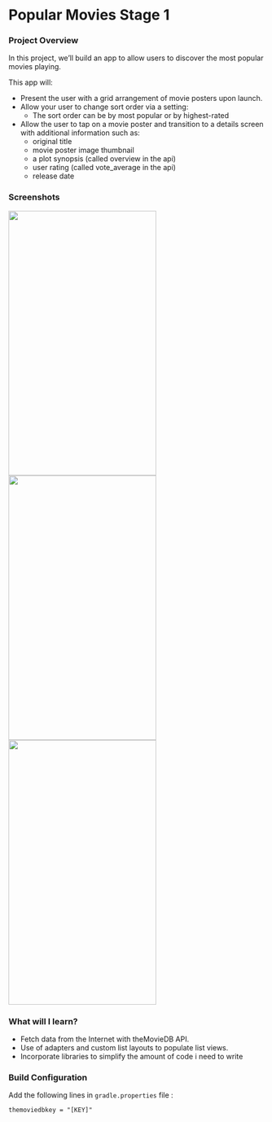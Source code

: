 Popular Movies Stage 1
====

### Project Overview
In this project, we’ll build an app to allow users to discover the most popular movies playing.

This app will:

* Present the user with a grid arrangement of movie posters upon launch.
* Allow your user to change sort order via a setting:
  * The sort order can be by most popular or by highest-rated
* Allow the user to tap on a movie poster and transition to a details screen with additional information such as:
  * original title
  * movie poster image thumbnail
  * a plot synopsis (called overview in the api)
  * user rating (called vote_average in the api)
  * release date
  
### Screenshots
<img src="https://cloud.githubusercontent.com/assets/20086830/24325661/a15dfd4a-11c3-11e7-8988-fbf279797417.png" height=520 width =290/> <img src="https://cloud.githubusercontent.com/assets/20086830/24325668/c4c9de2a-11c3-11e7-9a10-4be85aceefb6.png" height=520 width =290/> <img src="https://cloud.githubusercontent.com/assets/20086830/24325679/f8413122-11c3-11e7-9fdd-5c3d78308984.png" height=520 width =290/>

### What will I learn?
* Fetch data from the Internet with theMovieDB API.
* Use of adapters and custom list layouts to populate list views.
* Incorporate libraries to simplify the amount of code i need to write

### Build Configuration
Add the following lines in `gradle.properties` file :

    themoviedbkey = "[KEY]"
